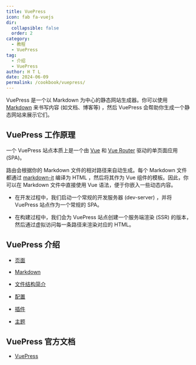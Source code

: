 ```yaml
---
title: VuePress
icon: fab fa-vuejs
dir:
  collapsible: false
  order: 2
category:
  - 教程
  - VuePress
tag:
  - 介绍
  - VuePress
author: H T L
date: 2024-06-09
permalink: /cookbook/vuepress/
---
```


VuePress 是一个以 Markdown 为中心的静态网站生成器。你可以使用 [Markdown](https://zh.wikipedia.org/wiki/Markdown) 来书写内容 (如文档、博客等) ，然后 VuePress 会帮助你生成一个静态网站来展示它们。

<!-- more -->

## VuePress 工作原理

一个 VuePress 站点本质上是一个由 [Vue](https://v3.vuejs.org/) 和 [Vue Router](https://next.router.vuejs.org) 驱动的单页面应用 (SPA)。

路由会根据你的 Markdown 文件的相对路径来自动生成。每个 Markdown 文件都通过 [markdown-it](https://github.com/markdown-it/markdown-it) 编译为 HTML ，然后将其作为 Vue 组件的模板。因此，你可以在 Markdown 文件中直接使用 Vue 语法，便于你嵌入一些动态内容。

- 在开发过程中，我们启动一个常规的开发服务器 (dev-server) ，并将 VuePress 站点作为一个常规的 SPA。

- 在构建过程中，我们会为 VuePress 站点创建一个服务端渲染 (SSR) 的版本，然后通过虚拟访问每一条路径来渲染对应的 HTML。

## VuePress 介绍

- [页面](page.md)

- [Markdown](markdown.md)

- [文件结构简介](file.md)

- [配置](config.md)

- [插件](plugin.md)

- [主题](theme.md)

## VuePress 官方文档

- [VuePress](https://vuejs.press/zh/)
